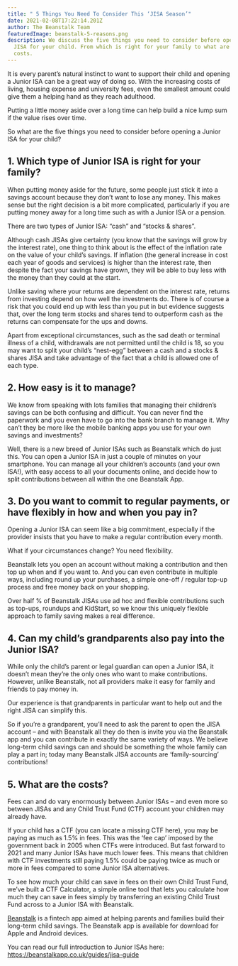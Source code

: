 ```yaml
---
title: " 5 Things You Need To Consider This ‘JISA Season’"
date: 2021-02-08T17:22:14.201Z
author: The Beanstalk Team
featuredImage: beanstalk-5-reasons.png
description: We discuss the five things you need to consider before opening a
  JISA for your child. From which is right for your family to what are the
  costs.
---
```

It is every parent’s natural instinct to want to support their child and opening a Junior ISA can be a great way of doing so. With the increasing costs of living, housing expense and university fees, even the smallest amount could give them a helping hand as they reach adulthood. 

Putting a little money aside over a long time can help build a nice lump sum if the value rises over time. 

So what are the five things you need to consider before opening a Junior ISA for your child?

## 1. Which type of Junior ISA is right for your family?

When putting money aside for the future, some people just stick it into a savings account because they don’t want to lose any money. This makes sense but the right decision is a bit more complicated, particularly if you are putting money away for a long time such as with a Junior ISA or a pension.

There are two types of Junior ISA: “cash” and “stocks & shares”. 

Although cash JISAs give certainty (you know that the savings will grow by the interest rate), one thing to think about is the effect of the inflation rate on the value of your child’s savings. If inflation (the general increase in cost each year of goods and services) is higher than the interest rate, then despite the fact your savings have grown, they will be able to buy less with the money than they could at the start.

Unlike saving where your returns are dependent on the interest rate, returns from investing depend on how well the investments do. There is of course a risk that you could end up with less than you put in but evidence suggests that, over the long term stocks and shares tend to outperform cash as the returns can compensate for the ups and downs.

Apart from exceptional circumstances, such as the sad death or terminal illness of a child, withdrawals are not permitted until the child is 18, so you may want to split your child’s “nest-egg” between a cash and a stocks & shares JISA and take advantage of the fact that a child is allowed one of each type.

## 2. How easy is it to manage?

We know from speaking with lots families that managing their children’s savings can be both confusing and difficult. You can never find the paperwork and you even have to go into the bank branch to manage it. Why can’t they be more like the mobile banking apps you use for your own savings and investments? 

Well, there is a new breed of Junior ISAs such as Beanstalk which do just this. You can open a Junior ISA in just a couple of minutes on your smartphone. You can manage all your children’s accounts (and your own ISA!), with easy access to all your documents online, and decide how to split contributions between all within the one Beanstalk App. 

## 3. Do you want to commit to regular payments, or have flexibly in how and when you pay in?

Opening a Junior ISA can seem like a big commitment, especially if the provider insists that you have to make a regular contribution every month. 

What if your circumstances change? You need flexibility.

Beanstalk lets you open an account without making a contribution and then top up when and if you want to. And you can even contribute in multiple ways, including round up your purchases, a simple one-off / regular top-up process and free money back on your shopping. 

Over half % of Beanstalk JISAs use ad hoc and flexible contributions such as top-ups, roundups and KidStart, so we know this uniquely flexible approach to family saving makes a real difference.

## 4. Can my child’s grandparents also pay into the Junior ISA?

While only the child’s parent or legal guardian can open a Junior ISA, it doesn’t mean they’re the only ones who want to make contributions.  However, unlike Beanstalk, not all providers make it easy for family and friends to pay money in.

Our experience is that grandparents in particular want to help out and the right JISA can simplify this.  

So if you’re a grandparent, you’ll need to ask the parent to open the JISA account – and with Beanstalk all they do then is invite you via the Beanstalk app and you can contribute in exactly the same variety of ways. We believe long-term child savings can and should be something the whole family can play a part in; today many Beanstalk JISA accounts are ‘family-sourcing’ contributions!

## 5. What are the costs?

Fees can and do vary enormously between Junior ISAs – and even more so between JISAs and any Child Trust Fund (CTF) account your children may already have.

If your child has a CTF (you can locate a missing CTF here), you may be paying as much as 1.5% in fees. This was the ‘fee cap’ imposed by the government back in 2005 when CTFs were introduced. But fast forward to 2021 and many Junior ISAs have much lower fees. This means that children with CTF investments still paying 1.5% could be paying twice as much or more in fees compared to some Junior ISA alternatives.

To see how much your child can save in fees on their own Child Trust Fund, we’ve built a CTF Calculator, a simple online tool that lets you calculate how much they can save in fees simply by transferring an existing Child Trust Fund across to a Junior ISA with Beanstalk. 

[Beanstalk](https://beanstalkapp.co.uk/) is a fintech app aimed at helping parents and families build their long-term child savings. The Beanstalk app is available for download for Apple and Android devices.  

You can read our full introduction to Junior ISAs here: <https://beanstalkapp.co.uk/guides/jisa-guide>